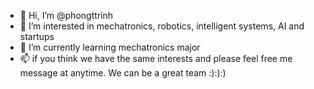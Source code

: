 - 👋 Hi, I’m @phongttrinh
- 👀 I’m interested in mechatronics, robotics, intelligent systems, AI and startups
- 🌱 I’m currently learning mechatronics major
- 📫 if you think we have the same interests and please feel free me message at anytime. We can be a great team :):):)

<!---
phongttrinh/phongttrinh is a ✨ special ✨ repository because its `README.md` (this file) appears on your GitHub profile.
You can click the Preview link to take a look at your changes.
--->
